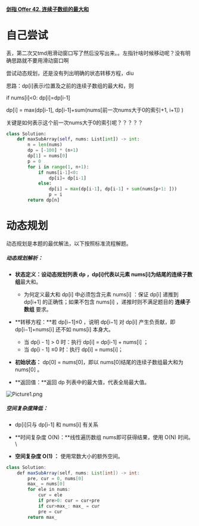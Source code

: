 #### [剑指 Offer 42. 连续子数组的最大和](https://leetcode-cn.com/problems/lian-xu-zi-shu-zu-de-zui-da-he-lcof/)



# 自己尝试

丢，第二次又tmd用滑动窗口写了然后没写出来。。左指针啥时候移动呢？没有明确思路就不要用滑动窗口啊

尝试动态规划，还是没有列出明确的状态转移方程，diu

思路：dp[i]表示i位置及之前的连续子数组的最大和，则

if nums[i]<0:  dp[i]=dp[i-1]

dp[i] = max(dp[i-1],  dp[i-1]+sum(nums[前一次nums大于0的索引+1, i+1])    )

关键是如何表示这个前一次nums大于0的索引呢？？？？？

```python
class Solution:
    def maxSubArray(self, nums: List[int]) -> int:
        n = len(nums)
        dp = [-100] * (n+1)
        dp[1] = nums[0]
        p = 0
        for i in range(1, n+1):
            if nums[i-1]<0: 
                dp[i]= dp[i-1]
            else:
                dp[i] = max(dp[i-1], dp[i-1] + sum(nums[p+1: ]))
                p = i
        return dp[n]
```





# 动态规划

动态规划是本题的最优解法，以下按照标准流程解题。

##### 动态规划解析：

- **状态定义：**设动态规划列表 dp ，dp[i]代表**以元素 nums[i]为结尾的连续子数组**最大和。
  - 为何定义最大和 dp[i] 中必须包含元素 nums[i] ：保证 dp[i] 递推到 dp[i+1] 的正确性；如果不包含 nums[i] ，递推时则不满足题目的 **连续子数组** 要求。

- **转移方程：**若 dp[i−1]≤0 ，说明 dp[i−1] 对 dp[i] 产生负贡献，即 dp[i−1]+nums[i] 还不如 nums[i] 本身大。
  - 当 dp[i - 1] > 0 时：执行 dp[i] = dp[i-1] + nums[i] ；
  - 当 dp[i - 1] ≤0 时：执行 dp[i] = nums[i]；
- **初始状态：** dp[0] = nums[0]，即以 nums[0]结尾的连续子数组最大和为 nums[0] 。
- **返回值：**返回 dp 列表中的最大值，代表全局最大值。

![Picture1.png](https://pic.leetcode-cn.com/8fec91e89a69d8695be2974de14b74905fcd60393921492bbe0338b0a628fd9a-Picture1.png)

##### 空间复杂度降低：

-  dp[i]只与 dp[i-1] 和 nums[i] 有关系


- **时间复杂度 O(N)：**线性遍历数组 nums即可获得结果，使用 O(N) 时间。\
- **空间复杂度 O(1) ：** 使用常数大小的额外空间。

```java
class Solution:
    def maxSubArray(self, nums: List[int]) -> int:
        pre, cur = 0, nums[0]
        max_ = nums[0]
        for ele in nums:
            cur = ele
            if pre>0: cur = cur+pre
            if cur>max_: max_ = cur
            pre = cur
        return max_
```

